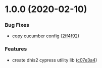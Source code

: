 # 1.0.0 (2020-02-10)


### Bug Fixes

* copy cucumber config ([2ff4f92](https://github.com/dhis2/cli-utils-cypress/commit/2ff4f92cd8776d5a5a41b7a1a721d6269f534f86))


### Features

* create dhis2 cypress utility lib ([c07e3a4](https://github.com/dhis2/cli-utils-cypress/commit/c07e3a4c773676de8c41963abd5b35943584ae3a))
